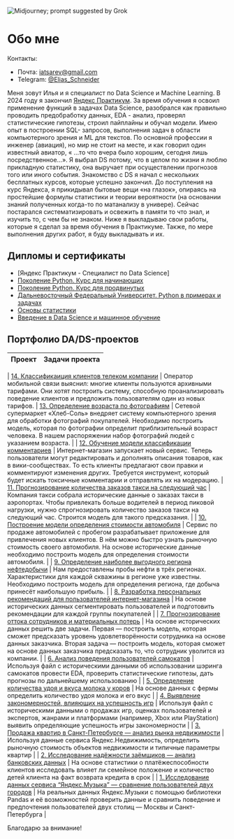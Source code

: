 ![](https://upload.wikimedia.org/wikipedia/commons/thumb/6/67/Neural_network_-_Midjourney_and_Grok.png/640px-Neural_network_-_Midjourney_and_Grok.png 'Midjourney; prompt suggested by Grok')

# Обо мне

Контакты:

* Почта: [iatsarev@gmail.com](mailto:iatsarev@gmail.com)
* Telegram: [@Elias_Schneider](https://t.me/Elias_Schneider)

Меня зовут Илья и я специалист по Data Science и Machine Learning.
В 2024 году я закончил [Яндекс Практикум](https://practicum.yandex.ru/).
За время обучения я освоил применение функций в задачах Data Science, разобрался как правильно проводить предобработку данных, EDA - анализ, проверял статистические гипотезы, строил пайплайны и обучал модели. Имею опыт в построении SQL- запросов, выполнения задач в области компьютерного зрения и ML для текстов.
По основной профессии я инженер (авиация), но мир не стоит на месте, и как говорил один известный авиатор, « …то что вчера было хорошим, сегодня лишь посредственное…».
Я выбрал DS потому, что в целом по жизни я люблю прикладную статистику, она выручает при осуществлении прогнозов того или иного события. Знакомство с DS я начал с нескольких бесплатных курсов, которые успешно закончил. До поступления на курс Яндекса, я прикидывал бытовые вещи «на глазок», опираясь на простейшие формулы статистики и теории вероятности (на основании знаний полученных когда-то по матанализу в универе). Сейчас постарался систематизировать и освежить в памяти то что знал, и изучить то, с чем бы не знаком. 
Ниже я выкладываю свои работы, которые я сделал за время обучения в Практикуме. Также, по мере выполнения других работ, я буду выкладывать и их.

## Дипломы и сертификаты
- [Яндекс Практикум - Специалист по Data Science]
- [Поколение Python. Курс для начинающих](https://stepik.org/cert/2009175)
- [Поколение Python. Курс для продвинутых](https://stepik.org/cert/2128810)
- [Дальневосточный Федеральный Университет. Python в примерах и задачах](https://stepik.org/cert/2146667)
- [Основы статистики](https://stepik.org/cert/2159655)
- [Введение в Data Science и машинное обучение](https://stepik.org/cert/2216173)

## Портфолио DA/DS-проектов

 | Проект | Задачи проекта |
| :-----------| :----------- | 

| [14. Классификаиция клиентов телеком компании](https://github.com/Sarmatose/DS-portfolio/blob/main/14%20Communications%20(Diploma)/Communications.ipynb) | Оператор мобильной связи выяснил: многие клиенты пользуются архивными тарифами. Они хотят построить систему, способную проанализировать поведение клиентов и предложить пользователям один из новых тарифов. 
| [13. Определение возраста по фотографиям](https://github.com/Sarmatose/DS-portfolio/blob/main/13%20Online%20Supermarket/Online%20Supermarket.ipynb) | Сетевой супермаркет «Хлеб-Соль» внедряет систему компьютерного зрения для обработки фотографий покупателей. Необходимо построить модель, которая по фотографии определит приблизительный возраст человека. В нашем распоряжении набор фотографий людей с указанием возраста. |
| [12. Обучение модели классификации комментариев](https://github.com/Sarmatose/DS-portfolio/blob/main/12%20Marketplace/Marketplace.ipynb) | Интернет-магазин запускает новый сервис. Теперь пользователи могут редактировать и дополнять описания товаров, как в вики-сообществах. То есть клиенты предлагают свои правки и комментируют изменения других. Требуется инструмент, который будет искать токсичные комментарии и отправлять их на модерацию. 
| [11. Прогнозирование количества заказов такси на следующий час](https://github.com/Sarmatose/DS-portfolio/blob/main/11%20Taxi/Taxi.ipynb) | Компания такси собрала исторические данные о заказах такси в аэропортах. Чтобы привлекать больше водителей в период пиковой нагрузки, нужно спрогнозировать количество заказов такси на следующий час. Строится модель для такого предсказания. |
| [10. Построение модели определения стоимости автомобиля](https://github.com/Sarmatose/DS-portfolio/blob/main/10%20Cars/Cars.ipynb) | Сервис по продаже автомобилей с пробегом  разрабатывает приложение для привлечения новых клиентов. В нём можно быстро узнать рыночную стоимость своего автомобиля. На основе исторические данные необходимо построить модель для определения стоимости автомобиля.  |
| [9. Определение наиболее выгодного региона нефтедобычи](https://github.com/Sarmatose/DS-portfolio/blob/main/9%20Oil%20production/Oil%20Production.ipynb) | Нам предоставлены пробы нефти в трёх регионах. Характеристики для каждой скважины в регионе уже известны. Необходимо построить модель для определения региона, где добыча принесёт наибольшую прибыль.  |
| [8. Разработка персональных рекомендаций для пользователей интернет-магазина](https://github.com/Sarmatose/DS-portfolio/blob/main/8%20One%20click/One%20click.ipynb) | На основе исторических данных сегментировать пользователей и подготовить рекомендации для каждой группы покупателей |
| [7. Прогнозирование оттока сотрудников и материальных потерь](https://github.com/Sarmatose/DS-portfolio/blob/main/7%20HR-analytics/HR-analytics.ipynb) | На основе исторических данных решить две задачи. Первая — построить модель, которая сможет предсказать уровень удовлетворённости сотрудника на основе данных заказчика. Вторая задача — построить модель, которая сможет на основе данных заказчика предсказать то, что сотрудник уволится из компании. |
| [6. Анализ поведения пользователей самокатов](https://github.com/Sarmatose/DS-portfolio/blob/main/6%20Scooters/Scooters.ipynb) | Используя файл с историческими данными об использовании шэринга самокатов провести EDA, проверить статистические гипотезы, дать прогнозы по дальнейшему использованию |
| [5. Определение количества удоя и вкуса молока у коров](https://github.com/Sarmatose/DS-portfolio/blob/main/5%20Cows/Cows.ipynb) | На основе данных с фермы определить количество удоя молока и его вкус |
| [4. Выявление закономерностей, влияющих на успешность игр](https://github.com/Sarmatose/DS-portfolio/blob/main/4%20Videogames/Videogames.ipynb) | Используя файл с историческими данными о продажах игр, оценках пользователей и экспертов, жанрами и платформами (например, Xbox или PlayStation) выявить определяющие успешность игры закономерности |
| [3. Продажа квартир в Санкт-Петербурге — анализ рынка недвижимости](https://github.com/Sarmatose/DS-portfolio/blob/main/3%20Flats/Flats.ipynb) | Используя данные сервиса Яндекс.Недвижимость, определить рыночную стоимость объектов недвижимости и типичные параметры квартир |
| [2. Исследование надёжности заёмщиков — анализ банковских данных](https://github.com/Sarmatose/DS-portfolio/blob/main/2%20Banks/Banks.ipynb) | На основе статистики о платёжеспособности клиентов исследовать влияет ли семейное положение и количество детей клиента на факт возврата кредита в срок |
| [1. Исследование данных сервиса “Яндекс.Музыка” — сравнение пользователей двух городов](https://github.com/Sarmatose/DS-portfolio/tree/main/1%20Big%20Cities'%20Music) | На реальных данных Яндекс.Музыки c помощью библиотеки Pandas и её возможностей проверить данные и сравнить поведение и предпочтения пользователей двух столиц — Москвы и Санкт-Петербурга |


Благодарю за внимание!
